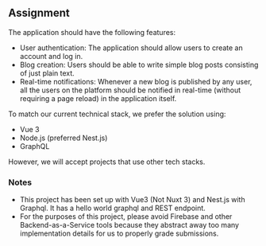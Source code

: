 ## Assignment 
The application should have the following features:
- User authentication: The application should allow users to create an account and log in.
- Blog creation: Users should be able to write simple blog posts consisting of just plain text.
- Real-time notifications: Whenever a new blog is published by any user, all the users on the platform should be notified in real-time (without requiring a page reload) in the application itself.

To match our current technical stack, we prefer the solution using:
- Vue 3
- Node.js (preferred Nest.js)
- GraphQL

However, we will accept projects that use other tech stacks.

### Notes
- This project has been set up with Vue3 (Not Nuxt 3) and Nest.js with Graphql. It has a hello world graphql and REST endpoint.
- For the purposes of this project, please avoid Firebase and other Backend-as-a-Service tools because they abstract away too many implementation details for us to properly grade submissions.
